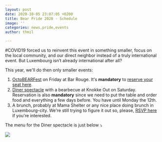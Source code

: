 ```yaml
---
layout: post
date: 2020-10-05 23:07:05 +0200
title: Bear Pride 2020 - Schedule
image: ''
categories: news,pride,events
author: thmil

---
```

\#COVID19 forced us to reinvent this event in something smaller, focus on the local community, and our direct neighbor instead of a truly international event. But Luxembourg isn’t already international after all?

This year, we'll do then only smaller events:

1. [OctoBEARFest](https://www.facebook.com/events/672328533407898) on Friday at Bar Rouge. It's **mandatory** to [reserve your seat here](https://tickets.out.lu/e/5/octobearfest).
2. [Diner spectacle](https://www.facebook.com/events/778314932999822) with a bearbecue at Knokke Out on Saturday. Reservation is also **mandatory** since we need to put the table and order food and everything a few days before. You have until Monday the 12th.
3. A brunch, probably at Mama Shelter or any nice place doing brunch in Luxembourg-city. We're still trying to figure it out so, please, [RSVP here](https://thibault.typeform.com/to/aCoySXkI) if you're interested. 

The menu for the Diner spectacle is just below ⤵️

![](/uploads/2020/10/05-red-and-white-bordered-valentine-s-day-food-and-drink-menu.png)
